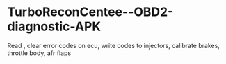 # TurboReconCentee--OBD2-diagnostic-APK
Read , clear error codes on ecu, write codes to injectors, calibrate brakes, throttle body, afr flaps
